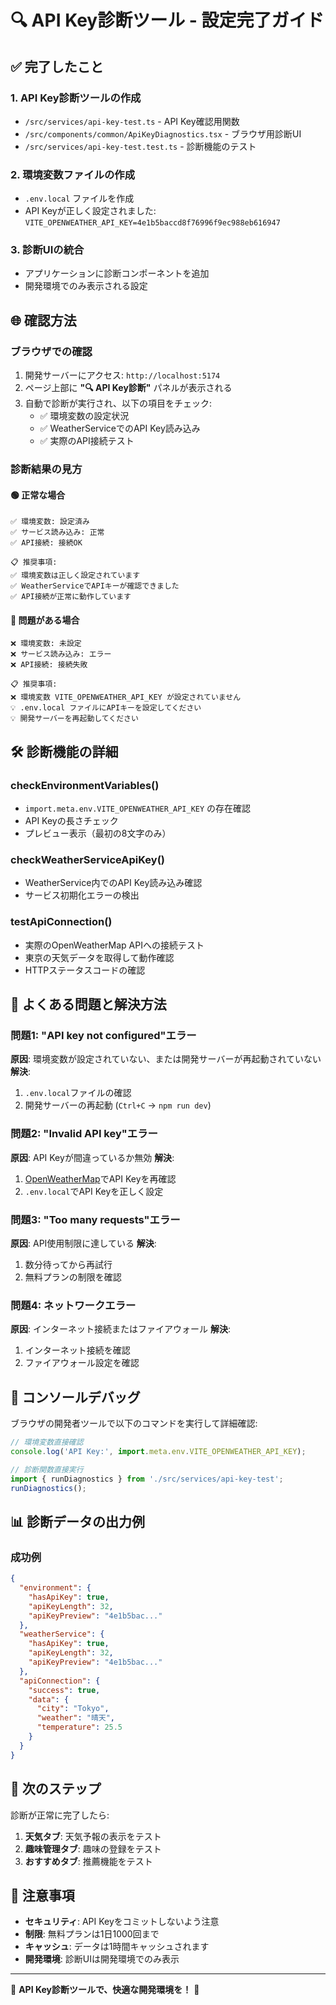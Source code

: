 # 🔍 API Key診断ツール - 設定完了ガイド

## ✅ 完了したこと

### 1. **API Key診断ツールの作成**
- `/src/services/api-key-test.ts` - API Key確認用関数
- `/src/components/common/ApiKeyDiagnostics.tsx` - ブラウザ用診断UI
- `/src/services/api-key-test.test.ts` - 診断機能のテスト

### 2. **環境変数ファイルの作成**
- `.env.local` ファイルを作成
- API Keyが正しく設定されました: `VITE_OPENWEATHER_API_KEY=4e1b5baccd8f76996f9ec988eb616947`

### 3. **診断UIの統合**
- アプリケーションに診断コンポーネントを追加
- 開発環境でのみ表示される設定

## 🌐 確認方法

### ブラウザでの確認
1. 開発サーバーにアクセス: `http://localhost:5174`
2. ページ上部に **"🔍 API Key診断"** パネルが表示される
3. 自動で診断が実行され、以下の項目をチェック:
   - ✅ 環境変数の設定状況
   - ✅ WeatherServiceでのAPI Key読み込み
   - ✅ 実際のAPI接続テスト

### 診断結果の見方

#### **🟢 正常な場合**
```
✅ 環境変数: 設定済み
✅ サービス読み込み: 正常  
✅ API接続: 接続OK

📋 推奨事項:
✅ 環境変数は正しく設定されています
✅ WeatherServiceでAPIキーが確認できました
✅ API接続が正常に動作しています
```

#### **🔴 問題がある場合**
```
❌ 環境変数: 未設定
❌ サービス読み込み: エラー
❌ API接続: 接続失敗

📋 推奨事項:
❌ 環境変数 VITE_OPENWEATHER_API_KEY が設定されていません
💡 .env.local ファイルにAPIキーを設定してください
💡 開発サーバーを再起動してください
```

## 🛠️ 診断機能の詳細

### **checkEnvironmentVariables()**
- `import.meta.env.VITE_OPENWEATHER_API_KEY` の存在確認
- API Keyの長さチェック
- プレビュー表示（最初の8文字のみ）

### **checkWeatherServiceApiKey()**
- WeatherService内でのAPI Key読み込み確認
- サービス初期化エラーの検出

### **testApiConnection()**
- 実際のOpenWeatherMap APIへの接続テスト
- 東京の天気データを取得して動作確認
- HTTPステータスコードの確認

## 🚨 よくある問題と解決方法

### **問題1: "API key not configured"エラー**
**原因**: 環境変数が設定されていない、または開発サーバーが再起動されていない
**解決**: 
1. `.env.local`ファイルの確認
2. 開発サーバーの再起動 (`Ctrl+C` → `npm run dev`)

### **問題2: "Invalid API key"エラー**  
**原因**: API Keyが間違っているか無効
**解決**:
1. [OpenWeatherMap](https://openweathermap.org/api)でAPI Keyを再確認
2. `.env.local`でAPI Keyを正しく設定

### **問題3: "Too many requests"エラー**
**原因**: API使用制限に達している
**解決**:
1. 数分待ってから再試行
2. 無料プランの制限を確認

### **問題4: ネットワークエラー**
**原因**: インターネット接続またはファイアウォール
**解決**:
1. インターネット接続を確認
2. ファイアウォール設定を確認

## 🔧 コンソールデバッグ

ブラウザの開発者ツールで以下のコマンドを実行して詳細確認:

```javascript
// 環境変数直接確認
console.log('API Key:', import.meta.env.VITE_OPENWEATHER_API_KEY);

// 診断関数直接実行
import { runDiagnostics } from './src/services/api-key-test';
runDiagnostics();
```

## 📊 診断データの出力例

### **成功例**
```json
{
  "environment": {
    "hasApiKey": true,
    "apiKeyLength": 32,
    "apiKeyPreview": "4e1b5bac..."
  },
  "weatherService": {
    "hasApiKey": true,
    "apiKeyLength": 32,
    "apiKeyPreview": "4e1b5bac..."
  },
  "apiConnection": {
    "success": true,
    "data": {
      "city": "Tokyo",
      "weather": "晴天",
      "temperature": 25.5
    }
  }
}
```

## 🎯 次のステップ

診断が正常に完了したら:

1. **天気タブ**: 天気予報の表示をテスト
2. **趣味管理タブ**: 趣味の登録をテスト  
3. **おすすめタブ**: 推薦機能をテスト

## 📝 注意事項

- **セキュリティ**: API Keyをコミットしないよう注意
- **制限**: 無料プランは1日1000回まで
- **キャッシュ**: データは1時間キャッシュされます
- **開発環境**: 診断UIは開発環境でのみ表示

---

🌈 **API Key診断ツールで、快適な開発環境を！** 🌈